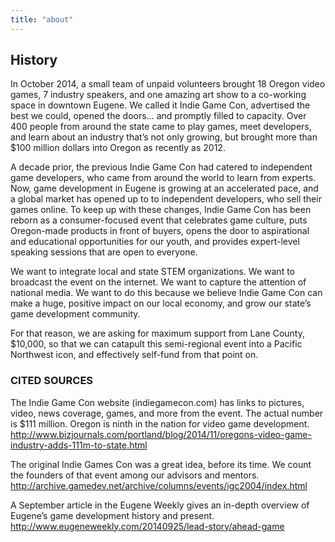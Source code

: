 ```yaml
---
title: "about"
---
```


## History

In October 2014, a small team of unpaid volunteers brought 18 Oregon video games, 7 industry speakers, and one amazing art show to a co-working space in downtown Eugene. We called it Indie Game Con, advertised the best we could, opened the doors… and promptly filled to capacity. Over 400 people from around the state came to play games, meet developers, and learn about an industry that’s not only growing, but brought more than $100 million dollars into Oregon as recently as 2012.

A decade prior, the previous Indie Game Con had catered to independent game developers, who came from around the world to learn from experts. Now, game development in Eugene is growing at an accelerated pace, and a global market has opened up to to independent developers, who sell their games online. To keep up with these changes, Indie Game Con has been reborn as a consumer-focused event that celebrates game culture, puts Oregon-made products in front of buyers, opens the door to aspirational and educational opportunities for our youth, and provides expert-level speaking sessions that are open to everyone.

We want to integrate local and state STEM organizations. We want to broadcast the event on the internet. We want to capture the attention of national media. We want to do this because we believe Indie Game Con can make a huge, positive impact on our local economy, and grow our state’s game development community.

For that reason, we are asking for maximum support from Lane County, $10,000, so that we can catapult this semi-regional event into a Pacific Northwest icon, and effectively self-fund from that point on.

### CITED SOURCES
The Indie Game Con website (indiegamecon.com) has links to pictures, video, news coverage, games, and more from the event.
The actual number is $111 million. Oregon is ninth in the nation for video game development. http://www.bizjournals.com/portland/blog/2014/11/oregons-video-game-industry-adds-111m-to-state.html

The original Indie Games Con was a great idea, before its time. We count the founders of that event among our advisors and mentors.
http://archive.gamedev.net/archive/columns/events/igc2004/index.html

A September article in the Eugene Weekly gives an in-depth overview of Eugene’s game development history and present. http://www.eugeneweekly.com/20140925/lead-story/ahead-game
